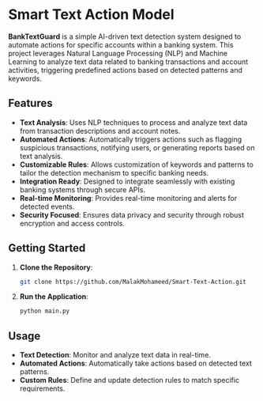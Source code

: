 # Smart Text Action Model 

**BankTextGuard** is a simple AI-driven text detection system designed to automate actions for specific accounts within a banking system. This project leverages Natural Language Processing (NLP) and Machine Learning to analyze text data related to banking transactions and account activities, triggering predefined actions based on detected patterns and keywords.

## Features

- **Text Analysis**: Uses NLP techniques to process and analyze text data from transaction descriptions and account notes.
- **Automated Actions**: Automatically triggers actions such as flagging suspicious transactions, notifying users, or generating reports based on text analysis.
- **Customizable Rules**: Allows customization of keywords and patterns to tailor the detection mechanism to specific banking needs.
- **Integration Ready**: Designed to integrate seamlessly with existing banking systems through secure APIs.
- **Real-time Monitoring**: Provides real-time monitoring and alerts for detected events.
- **Security Focused**: Ensures data privacy and security through robust encryption and access controls.

## Getting Started

1. **Clone the Repository**:
    ```bash
    git clone https://github.com/MalakMohameed/Smart-Text-Action.git
    ```
2. **Run the Application**:
    ```bash
    python main.py
    ```

## Usage

- **Text Detection**: Monitor and analyze text data in real-time.
- **Automated Actions**: Automatically take actions based on detected text patterns.
- **Custom Rules**: Define and update detection rules to match specific requirements.

